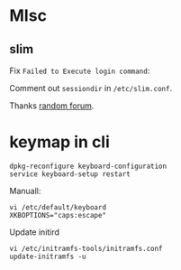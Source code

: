 # MIsc

## slim

Fix `Failed to Execute login command`:

Comment out `sessiondir` in `/etc/slim.conf`.

Thanks [random forum](https://bbs.archlinux.org/viewtopic.php?id=195138).


# keymap in cli

    dpkg-reconfigure keyboard-configuration
    service keyboard-setup restart 

Manuall:

    vi /etc/default/keyboard
    XKBOPTIONS="caps:escape"

Update initird

    vi /etc/initramfs-tools/initramfs.conf 
    update-initramfs -u
